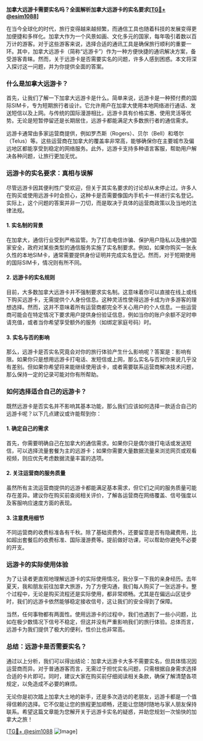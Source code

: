 **加拿大远游卡需要实名吗？全面解析加拿大远游卡的实名要求[[TG💪+ @esim1088](https://t.me/s/esim1088)]**

在当今全球化的时代，旅行变得越来越频繁，而通信工具也随着科技的发展变得更加便捷和多样化。加拿大作为一个风景如画、文化多元的国家，每年吸引着数以百万计的游客。对于这些游客来说，选择合适的通讯工具是确保旅行顺利的重要一环。其中，加拿大远游卡（简称“远游卡”）作为一种方便快捷的通讯解决方案，备受游客青睐。然而，关于远游卡是否需要实名的问题，许多人感到困惑。本文将深入探讨这一问题，并为你提供全面的答案。

### **什么是加拿大远游卡？**

首先，让我们了解一下加拿大远游卡是什么。简单来说，远游卡是一种预付费的国际SIM卡，专为短期旅行者设计。它允许用户在加拿大使用本地网络进行通话、发送短信以及上网。与传统的国际漫游相比，远游卡具有价格实惠、使用灵活等优势。无论是短暂停留还是长期居住，远游卡都能满足大多数旅行者的通信需求。

远游卡通常由多家运营商提供，例如罗杰斯（Rogers）、贝尔（Bell）和塔尔（Telus）等。这些运营商在加拿大的覆盖率非常高，能够确保你在主要城市及偏远地区都能享受到稳定的网络服务。此外，远游卡支持多种语言客服，帮助用户解决各种问题，让旅行更加无忧。

### **远游卡的实名要求：真相与误解**

尽管远游卡因其便利性广受欢迎，但关于其实名要求的讨论却从未停止过。许多人在购买或使用远游卡时会担心，这种卡是否需要像国内手机卡一样进行实名登记。实际上，这个问题的答案并非一刀切，而是取决于具体的运营商政策以及当地的法律法规。

#### **1. 实名制的背景**

在加拿大，通信行业受到严格监管。为了打击电信诈骗、保护用户隐私以及维护国家安全，政府对某些类型的通信服务实施了实名制要求。例如，如果你购买一张永久性的本地SIM卡，通常需要提供身份证明并完成实名登记。然而，对于短期使用的国际SIM卡，情况则有所不同。

#### **2. 远游卡的实名规则**

目前，大多数加拿大远游卡并不强制要求实名制。这意味着你可以直接在线上或线下购买远游卡，无需提供个人身份信息。这种灵活性使得远游卡成为许多游客的理想选择。然而，这并不意味着所有运营商都完全不关心用户的个人信息。一些运营商可能会在特定情况下要求用户提供身份验证信息，例如当你的账户余额不足时申请充值，或者当你希望享受额外的服务（如绑定家庭号码）时。

#### **3. 实名与否的影响**

那么，远游卡是否实名究竟会对你的旅行体验产生什么影响呢？答案是：影响有限。如果你只是想用远游卡打电话、发短信或上网，那么实名与否对你来说几乎没有差别。但如果你希望将来能继续使用该卡，或者需要联系运营商解决技术问题，那么保持一定的记录可能对你有所帮助。

### **如何选择适合自己的远游卡？**

既然远游卡是否实名并不影响其基本功能，那么我们应该如何选择一款适合自己的远游卡呢？以下几点建议或许能帮到你：

#### **1. 确定自己的需求**

首先，你需要明确自己在加拿大的通信需求。如果你只是偶尔拨打电话或发送短信，可以选择流量套餐为主的远游卡；如果你需要大量数据流量来浏览网页或观看视频，则应优先考虑数据流量丰富的选项。

#### **2. 关注运营商的服务质量**

虽然所有主流运营商提供的远游卡都能满足基本需求，但它们之间的服务质量可能存在差异。建议你在购买前查阅相关评价，了解各运营商在网络覆盖、信号强度以及客服响应速度方面的表现。

#### **3. 注意费用细节**

不同运营商的收费标准各有千秋。除了基础资费外，还要留意是否有隐藏费用，比如超出套餐后的收费标准、国际漫游费等。提前做好功课，可以帮助你避免不必要的开支。

### **远游卡的实际使用体验**

为了让读者更直观地理解远游卡的实际使用情况，我分享一下我的亲身经历。去年夏天，我和朋友前往加拿大旅游，为了方便沟通，我们每人购买了一张远游卡。整个过程中，无论是购买流程还是实际使用，都非常顺畅。尤其是在偏远山区徒步时，我们的远游卡依然能够稳定接收信号，这让我们的安全得到了保障。

当然，任何事物都有两面性。使用远游卡的过程中，我们也遇到了一些小问题，比如在极少数情况下信号不稳定，但这并没有严重影响我们的旅行体验。总体而言，远游卡为我们提供了极大的便利，性价比也非常高。

### **总结：远游卡是否需要实名？**

通过以上分析，我们可以得出结论：加拿大远游卡大多不需要实名，但具体情况因运营商而异。对于普通游客而言，无需过于担忧实名问题，只需根据自身需求选择合适的卡片即可。同时，建议大家在购买前仔细阅读相关条款，确保了解清楚各项规定，以免造成不必要的麻烦。

无论你是初次踏上加拿大土地的新手，还是多次造访的老朋友，远游卡都是一个值得信赖的选择。它不仅能让您的旅程更加顺畅，还能让您随时随地与家人朋友保持联系。希望这篇文章能为您解开关于远游卡实名的疑惑，并助您规划一次愉快的加拿大之旅！

[[TG💪+ @esim1088](https://t.me/s/esim1088) ![Image](https://i.postimg.cc/4NQfJmqS/Snipaste-2025-05-13-00-14-12.png)]